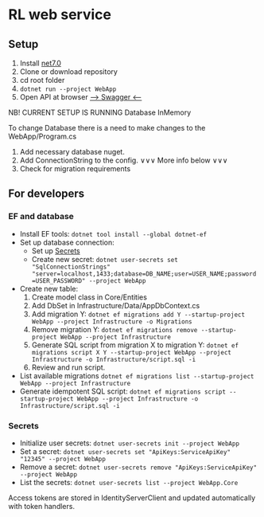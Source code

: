 # RL web service

## Setup
1. Install [net7.0](https://dotnet.microsoft.com/en-us/download/dotnet/7.0)
2. Clone or download repository
3. cd root folder
4. `dotnet run --project WebApp`
5. Open API at browser [--> Swagger <--](http://localhost:5220/swagger)

NB! CURRENT SETUP IS RUNNING Database InMemory 

To change Database there is a need to make changes to the WebApp/Program.cs
1. Add necessary database nuget.
2. Add ConnectionString to the config. ∨∨∨ More info below ∨∨∨
3. Check for migration requirements


## For developers

### EF and database
* Install EF tools: `dotnet tool install --global dotnet-ef`
* Set up database connection:
    * Set up [Secrets](#secrets)
    * Create new secret: `dotnet user-secrets set "SqlConnectionStrings" "server=localhost,1433;database=DB_NAME;user=USER_NAME;password=USER_PASSWORD" --project WebApp`
* Create new table:
    1. Create model class in Core/Entities
    2. Add DbSet in Infrastructure/Data/AppDbContext.cs
    3. Add migration Y: `dotnet ef migrations add Y --startup-project WebApp --project Infrastructure -o Migrations`
    4. Remove migration Y: `dotnet ef migrations remove --startup-project WebApp --project Infrastructure`
    5. Generate SQL script from migration X to migration Y: `dotnet ef migrations script X Y --startup-project WebApp --project Infrastructure -o Infrastructure/script.sql -i`
    6. Review and run script.
* List available migrations `dotnet ef migrations list --startup-project WebApp --project Infrastructure`
* Generate idempotent SQL script: `dotnet ef migrations script --startup-project WebApp --project Infrastructure -o Infrastructure/script.sql -i`

### Secrets
* Initialize user secrets: `dotnet user-secrets init --project WebApp`
* Set a secret: `dotnet user-secrets set "ApiKeys:ServiceApiKey" "12345" --project WebApp`
* Remove a secret: `dotnet user-secrets remove "ApiKeys:ServiceApiKey" --project WebApp`
* List the secrets: `dotnet user-secrets list --project WebApp.Core`

Access tokens are stored in IdentityServerClient and updated automatically with token handlers.